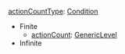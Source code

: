 
[actionCountType](VanillaactionCountType.md): [Condition](Condition.md)
  * Finite
    * [actionCount](VanillaGenericLevel.md): [GenericLevel](GenericLevel.md)
  * Infinite